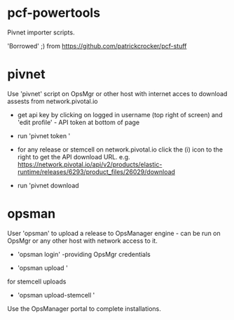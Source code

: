 # pcf-powertools

Pivnet importer scripts.

'Borrowed' ;) from https://github.com/patrickcrocker/pcf-stuff


pivnet
======
Use 'pivnet' script on OpsMgr or other host with internet acces to download assests from network.pivotal.io
- get api key by clicking on logged in username (top right of screen) and 'edit profile' - API token at bottom of page
- run 'pivnet token <api token>' 

- for any release or stemcell on network.pivotal.io click the (i) icon to the right to get the API download URL.
e.g. https://network.pivotal.io/api/v2/products/elastic-runtime/releases/6293/product_files/26029/download

- run 'pivnet download <release or stemcell url>


opsman
======

User 'opsman' to upload a release to OpsManager engine - can be run on OpsMgr or any other host with network access to it.

- 'opsman login' -providing OpsMgr credentials 

- 'opsman upload <release filename>'

for stemcell uploads

- 'opsman upload-stemcell <stemcell filename>'


Use the OpsManager portal to complete installations.

